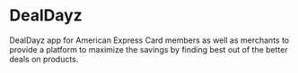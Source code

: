 # DealDayz

DealDayz app for American Express Card members as well as merchants to provide a platform to maximize the savings by finding best out of the better deals on products.

